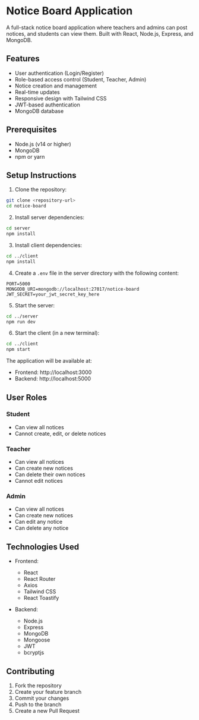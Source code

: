 # Notice Board Application

A full-stack notice board application where teachers and admins can post notices, and students can view them. Built with React, Node.js, Express, and MongoDB.

## Features

- User authentication (Login/Register)
- Role-based access control (Student, Teacher, Admin)
- Notice creation and management
- Real-time updates
- Responsive design with Tailwind CSS
- JWT-based authentication
- MongoDB database

## Prerequisites

- Node.js (v14 or higher)
- MongoDB
- npm or yarn

## Setup Instructions

1. Clone the repository:

```bash
git clone <repository-url>
cd notice-board
```

2. Install server dependencies:

```bash
cd server
npm install
```

3. Install client dependencies:

```bash
cd ../client
npm install
```

4. Create a `.env` file in the server directory with the following content:

```
PORT=5000
MONGODB_URI=mongodb://localhost:27017/notice-board
JWT_SECRET=your_jwt_secret_key_here
```

5. Start the server:

```bash
cd ../server
npm run dev
```

6. Start the client (in a new terminal):

```bash
cd ../client
npm start
```

The application will be available at:

- Frontend: http://localhost:3000
- Backend: http://localhost:5000

## User Roles

### Student

- Can view all notices
- Cannot create, edit, or delete notices

### Teacher

- Can view all notices
- Can create new notices
- Can delete their own notices
- Cannot edit notices

### Admin

- Can view all notices
- Can create new notices
- Can edit any notice
- Can delete any notice

## Technologies Used

- Frontend:

  - React
  - React Router
  - Axios
  - Tailwind CSS
  - React Toastify

- Backend:
  - Node.js
  - Express
  - MongoDB
  - Mongoose
  - JWT
  - bcryptjs

## Contributing

1. Fork the repository
2. Create your feature branch
3. Commit your changes
4. Push to the branch
5. Create a new Pull Request
